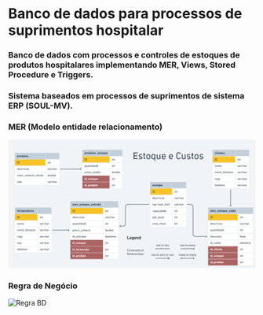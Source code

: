 # Banco de dados para processos de suprimentos hospitalar 

### Banco de dados com processos e controles de estoques de produtos hospitalares implementando MER, Views, Stored Procedure e Triggers.
### Sistema baseados em processos de suprimentos de sistema ERP (SOUL-MV).

### MER (Modelo entidade relacionamento)
![Mer BD](/mer.png)

### Regra de Negócio
![Regra BD](FeRN.png.png)
